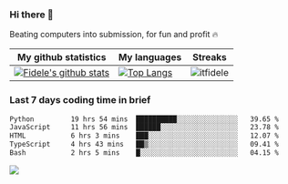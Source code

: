 ### Hi there 👋
<p>Beating computers into submission, for fun and profit 🔥</p>

|My github statistics|My languages|Streaks|
|-|-|-|
|[![Fidele's github stats](https://github-readme-stats.vercel.app/api?username=itfidele&count_private=true&show_icons=true&theme=dark&hide_title=true)](https://github.com/itfidele)|[![Top Langs](https://github-readme-stats.vercel.app/api/top-langs/?username=itfidele&show_icons=true&langs_count=8&theme=dark&layout=compact&hide_title=true)](https://github.com/itfidele)|![itfidele](https://github-readme-streak-stats.herokuapp.com/?user=itfidele&theme=dark)

### Last 7 days coding time in brief
<!--START_SECTION:waka-->

```txt
Python         19 hrs 54 mins  ██████████░░░░░░░░░░░░░░░   39.65 %
JavaScript     11 hrs 56 mins  ██████░░░░░░░░░░░░░░░░░░░   23.78 %
HTML           6 hrs 3 mins    ███░░░░░░░░░░░░░░░░░░░░░░   12.07 %
TypeScript     4 hrs 43 mins   ██▒░░░░░░░░░░░░░░░░░░░░░░   09.41 %
Bash           2 hrs 5 mins    █░░░░░░░░░░░░░░░░░░░░░░░░   04.15 %
```

<!--END_SECTION:waka-->

![](https://komarev.com/ghpvc/?username=itfidele)
